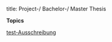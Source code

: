 title: Project-/ Bachelor-/ Master Thesis


**Topics**

[test-Ausschreibung](thesis/test.pdf "Ausschreibung")
